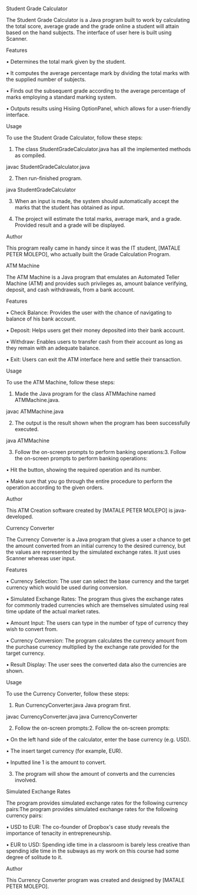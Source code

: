 Student Grade Calculator

The Student Grade Calculator is a Java program built to work by calculating the total score, average grade and the grade online a student will attain based on the hand subjects. The interface of user here is built using Scanner.


Features

• Determines the total mark given by the student.

• It computes the average percentage mark by dividing the total marks with the supplied number of subjects.

• Finds out the subsequent grade according to the average percentage of marks employing a standard marking system.

• Outputs results using Hisiing OptionPanel, which allows for a user-friendly interface.

Usage

To use the Student Grade Calculator, follow these steps:

1. The class StudentGradeCalculator.java has all the implemented methods as compiled.

javac StudentGradeCalculator.java

2. Then run-finished program.

java StudentGradeCalculator

3. When an input is made, the system should automatically accept the marks that the student has obtained as input.

4. The project will estimate the total marks, average mark, and a grade. Provided result and a grade will be displayed.

Author

This program really came in handy since it was the IT student, [MATALE PETER MOLEPO], who actually built the Grade Calculation Program.




ATM Machine

The ATM Machine is a Java program that emulates an Automated Teller Machine (ATM) and provides such privileges as, amount balance verifying, deposit, and cash withdrawals, from a bank account.

Features

• Check Balance: Provides the user with the chance of navigating to balance of his bank account.

• Deposit: Helps users get their money deposited into their bank account.

• Withdraw: Enables users to transfer cash from their account as long as they remain with an adequate balance.

• Exit: Users can exit the ATM interface here and settle their transaction.

Usage

To use the ATM Machine, follow these steps:

1. Made the Java program for the class ATMMachine named ATMMachine.java.

javac ATMMachine.java

2. The output is the result shown when the program has been successfully executed.

java ATMMachine

3. Follow the on-screen prompts to perform banking operations:3. Follow the on-screen prompts to perform banking operations:

• Hit the button, showing the required operation and its number.

• Make sure that you go through the entire procedure to perform the operation according to the given orders.

Author

This ATM Creation software created by [MATALE PETER MOLEPO] is java-developed.



Currency Converter

The Currency Converter is a Java program that gives a user a chance to get the amount converted from an initial currency to the desired currency, but the values are represented by the simulated exchange rates. It just uses Scanner whereas user input.


Features

• Currency Selection: The user can select the base currency and the target currency which would be used during conversion.

• Simulated Exchange Rates: The program thus gives the exchange rates for commonly traded currencies which are themselves simulated using real time update of the actual market rates.

• Amount Input: The users can type in the number of type of currency they wish to convert from.

• Currency Conversion: The program calculates the currency amount from the purchase currency multiplied by the exchange rate provided for the target currency.

• Result Display: The user sees the converted data also the currencies are shown.

Usage

To use the Currency Converter, follow these steps:

1. Run CurrencyConverter.java Java program first.

javac CurrencyConverter.java java CurrencyConverter

2. Follow the on-screen prompts:2. Follow the on-screen prompts:

• On the left hand side of the calculator, enter the base currency (e.g. USD).

• The insert target currency (for example, EUR).

• Inputted line 1 is the amount to convert.

3. The program will show the amount of converts and the currencies involved.

Simulated Exchange Rates

The program provides simulated exchange rates for the following currency pairs:The program provides simulated exchange rates for the following currency pairs:

• USD to EUR: The co-founder of Dropbox's case study reveals the importance of tenacity in entrepreneurship.

• EUR to USD: Spending idle time in a classroom is barely less creative than spending idle time in the subways as my work on this course had some degree of solitude to it.

Author

This Currency Converter program was created and designed by [MATALE PETER MOLEPO].
